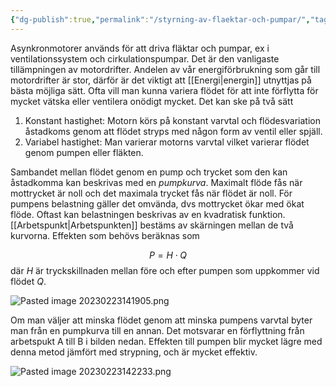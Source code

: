 ```yaml
---
{"dg-publish":true,"permalink":"/styrning-av-flaektar-och-pumpar/","tags":["elenergiteknik"]}
---
```


Asynkronmotorer används för att driva fläktar och pumpar, ex i ventilationssystem och cirkulationspumpar. Det är den vanligaste tillämpningen av motordrifter. Andelen av vår energiförbrukning som går till motordrifter är stor, därför är det viktigt att [[Energi\|energin]] utnyttjas på bästa möjliga sätt. Ofta vill man kunna variera flödet för att inte förflytta för mycket vätska eller ventilera onödigt mycket. Det kan ske på två sätt

1. Konstant hastighet: Motorn körs på konstant varvtal och flödesvariation åstadkoms genom att flödet stryps med någon form av ventil eller spjäll.
2. Variabel hastighet: Man varierar motorns varvtal vilket varierar flödet genom pumpen eller fläkten.

Sambandet mellan flödet genom en pump och trycket som den kan åstadkomma kan beskrivas med en *pumpkurva*. Maximalt flöde fås när mottrycket är noll och det maximala trycket fås när flödet är noll. För pumpens belastning gäller det omvända, dvs mottrycket ökar med ökat flöde. Oftast kan belastningen beskrivas av en kvadratisk funktion. [[Arbetspunkt\|Arbetspunkten]] bestäms av skärningen mellan de två kurvorna. Effekten som behövs beräknas som

$$
P=H\cdot Q
$$
där $H$ är tryckskillnaden mellan före och efter pumpen som uppkommer vid flödet $Q$.

![Pasted image 20230223141905.png](/img/user/images/Pasted%20image%2020230223141905.png)

Om man väljer att minska flödet genom att minska pumpens varvtal byter man från en pumpkurva till en annan. Det motsvarar en förflyttning från arbetspukt A till B i bilden nedan. Effekten till pumpen blir mycket lägre med denna metod jämfört med strypning, och är mycket effektiv.

![Pasted image 20230223142233.png](/img/user/images/Pasted%20image%2020230223142233.png)